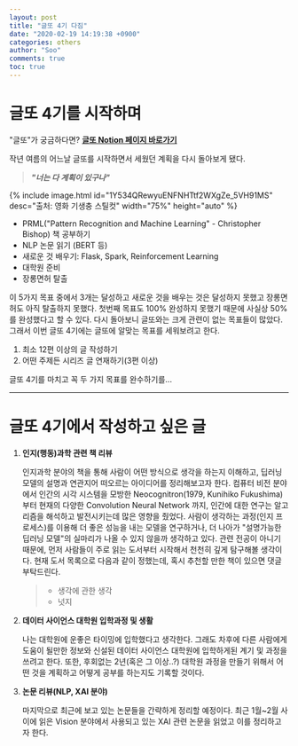 ```yaml
---
layout: post
title: "글또 4기 다짐"
date: "2020-02-19 14:19:38 +0900"
categories: others
author: "Soo"
comments: true
toc: true
---
```


# 글또 4기를 시작하며

"글또"가 궁금하다면? [**글또 Notion 페이지 바로가기**](https://www.notion.so/ac5b18a482fb4df497d4e8257ad4d516)

작년 여름의 어느날 글또를 시작하면서 세웠던 계획을 다시 돌아보게 됐다.

> ***"너는 다 계획이 있구나"***

{% include image.html id="1Y534QRewyuENFNHTtf2WXgZe_5VH91MS" desc="출처: 영화 기생충 스틸컷" width="75%" height="auto" %}

- PRML("Pattern Recognition and Machine Learning" - Christopher Bishop) 책 공부하기
- NLP 논문 읽기 (BERT 등)
- 새로운 것 배우기: Flask, Spark, Reinforcement Learning
- 대학원 준비
- 장롱면허 탈출

이 5가지 목표 중에서 3개는 달성하고 새로운 것을 배우는 것은 달성하지 못했고 장롱면허도 아직 탈출하지 못했다. 첫번째 목표도 100% 완성하지 못했기 때문에 사실상 50%를 완성했다고 할 수 있다. 다시 돌아보니 글또와는 크게 관련이 없는 목표들이 많았다. 그래서 이번 글또 4기에는 글또에 알맞는 목표를 세워보려고 한다.

1. 최소 12편 이상의 글 작성하기 
2. 어떤 주제든 시리즈 글 연재하기(3편 이상)

글또 4기를 마치고 꼭 두 가지 목표를 완수하기를...

---

# 글또 4기에서 작성하고 싶은 글

1. **인지(행동)과학 관련 책 리뷰**

    인지과학 분야의 책을 통해 사람이 어떤 방식으로 생각을 하는지 이해하고, 딥러닝 모델의 설명과 연관지어 떠오르는 아이디어를 정리해보고자 한다. 컴퓨터 비전 분야에서 인간의 시각 시스템을 모방한 Neocognitron(1979, Kunihiko Fukushima)부터 현재의 다양한 Convolution Neural Network 까지, 인간에 대한 연구는 알고리즘을 해석하고 발전시키는데 많은 영향을 줬었다. 사람이 생각하는 과정(인지 프로세스)를 이용해 더 좋은 성능을 내는 모델을 연구하거나, 더 나아가 "설명가능한 딥러닝 모델"의 실마리가 나올 수 있지 않을까 생각하고 있다. 관련 전공이 아니기 때문에, 먼저 사람들이 주로 읽는 도서부터 시작해서 천천히 깊게 탐구해볼 생각이다. 현재 도서 목록으로 다음과 같이 정했는데, 혹시 추천할 만한 책이 있으면 댓글 부탁드린다.
    > * 생각에 관한 생각
    > * 넛지

2. **데이터 사이언스 대학원 입학과정 및 생활**

    나는 대학원에 운좋은 타이밍에 입학했다고 생각한다. 그래도 차후에 다른 사람에게 도움이 될만한 정보와 신설된 데이터 사이언스 대학원에 입학하게된 계기 및 과정을 쓰려고 한다. 또한, 후회없는 2년(혹은 그 이상..?) 대학원 과정을 만들기 위해서 어떤 것을 계획하고 어떻게 공부를 하는지도 기록할 것이다.

3. **논문 리뷰(NLP, XAI 분야)**

    마지막으로 최근에 보고 있는 논문들을 간략하게 정리할 예정이다. 최근 1월~2월 사이에 읽은 Vision 분야에서 사용되고 있는 XAI 관련 논문을 읽었고 이를 정리하고자 한다. 





